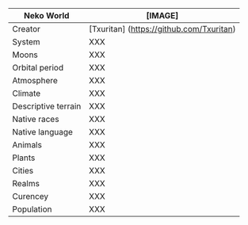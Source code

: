 Neko World     | [IMAGE]            
---------------|---------------
Creator | [Txuritan] (https://github.com/Txuritan)
System  | XXX     
Moons | XXX
Orbital period | XXX
Atmosphere | XXX
Climate | XXX
Descriptive terrain | XXX
Native races | XXX
Native language | XXX
Animals | XXX
Plants | XXX
Cities | XXX
Realms | XXX
Curencey | XXX
Population | XXX 
